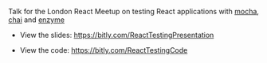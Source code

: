 Talk for the London React Meetup on testing React applications with [mocha](https://mochajs.org), [chai](http://chaijs.com/) and [enzyme](https://github.com/airbnb/enzyme)

* View the slides: https://bitly.com/ReactTestingPresentation

* View the code: https://bitly.com/ReactTestingCode


